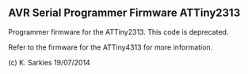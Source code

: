 AVR Serial Programmer Firmware ATTiny2313
-----------------------------------------

Programmer firmware for the ATTiny2313. This code is deprecated.

Refer to the firmware for the ATTiny4313 for more information.

(c) K. Sarkies 19/07/2014


